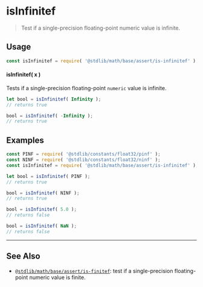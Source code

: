 <!--

@license Apache-2.0

Copyright (c) 2018 The Stdlib Authors.

Licensed under the Apache License, Version 2.0 (the "License");
you may not use this file except in compliance with the License.
You may obtain a copy of the License at

   http://www.apache.org/licenses/LICENSE-2.0

Unless required by applicable law or agreed to in writing, software
distributed under the License is distributed on an "AS IS" BASIS,
WITHOUT WARRANTIES OR CONDITIONS OF ANY KIND, either express or implied.
See the License for the specific language governing permissions and
limitations under the License.

-->

# isInfinitef

> Test if a single-precision floating-point numeric value is infinite.

<section class="usage">

## Usage

```javascript
const isInfinitef = require( '@stdlib/math/base/assert/is-infinitef' );
```

#### isInfinitef( x )

Tests if a single-precision floating-point `numeric` value is infinite.

```javascript
let bool = isInfinitef( Infinity );
// returns true

bool = isInfinitef( -Infinity );
// returns true
```

</section>

<!-- /.usage -->

<section class="examples">

## Examples

<!-- eslint no-undef: "error" -->

```javascript
const PINF = require( '@stdlib/constants/float32/pinf' );
const NINF = require( '@stdlib/constants/float32/ninf' );
const isInfinitef = require( '@stdlib/math/base/assert/is-infinitef' );

let bool = isInfinitef( PINF );
// returns true

bool = isInfinitef( NINF );
// returns true

bool = isInfinitef( 5.0 );
// returns false

bool = isInfinitef( NaN );
// returns false
```

</section>

<!-- /.examples -->

<!-- Section for related `stdlib` packages. Do not manually edit this section, as it is automatically populated. -->

<section class="related">

* * *

## See Also

-   <span class="package-name">[`@stdlib/math/base/assert/is-finitef`][@stdlib/math/base/assert/is-finitef]</span><span class="delimiter">: </span><span class="description">test if a single-precision floating-point numeric value is finite.</span>

</section>

<!-- /.related -->

<!-- Section for all links. Make sure to keep an empty line after the `section` element and another before the `/section` close. -->

<section class="links">

<!-- <related-links> -->

[@stdlib/math/base/assert/is-finitef]: https://github.com/stdlib-js/stdlib/tree/develop/lib/node_modules/%40stdlib/math/base/assert/is-finitef

<!-- </related-links> -->

</section>

<!-- /.links -->
